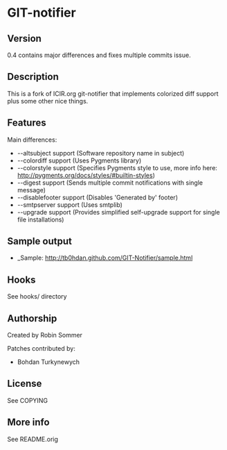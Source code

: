 # GIT-notifier

## Version

0.4 contains major differences and fixes multiple commits issue.

## Description

This is a fork of ICIR.org git-notifier that implements colorized diff support
plus some other nice things.

## Features

Main differences:

* --altsubject support (Software repository name in subject)
* --colordiff  support (Uses Pygments library)
* --colorstyle support (Specifies Pygments style to use, more info here: http://pygments.org/docs/styles/#builtin-styles)
* --digest     support (Sends multiple commit notifications with single message)
* --disablefooter support (Disables 'Generated by' footer)
* --smtpserver support (Uses smtplib)
* --upgrade support (Provides simplified self-upgrade support for single file installations)


## Sample output

- _Sample: http://tb0hdan.github.com/GIT-Notifier/sample.html


## Hooks

See hooks/ directory

## Authorship

Created by Robin Sommer

Patches contributed by:

* Bohdan Turkynewych

## License

See COPYING

## More info

See README.orig
